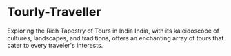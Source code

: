 # Tourly-Traveller
Exploring the Rich Tapestry of Tours in India  India, with its kaleidoscope of cultures, landscapes, and traditions, offers an enchanting array of tours that cater to every traveler's interests. 
